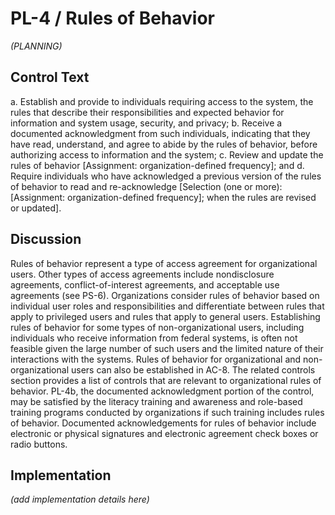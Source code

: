 # PL-4 / Rules of Behavior

_(PLANNING)_

## Control Text


a. Establish and provide to individuals requiring access to the system, the rules that describe their responsibilities and expected behavior for information and system usage, security, and privacy;
b. Receive a documented acknowledgment from such individuals, indicating that they have read, understand, and agree to abide by the rules of behavior, before authorizing access to information and the system;
c. Review and update the rules of behavior [Assignment: organization-defined frequency]; and
d. Require individuals who have acknowledged a previous version of the rules of behavior to read and re-acknowledge [Selection (one or more): [Assignment: organization-defined frequency]; when the rules are revised or updated].

## Discussion

Rules of behavior represent a type of access agreement for organizational users. Other types of access agreements include nondisclosure agreements, conflict-of-interest agreements, and acceptable use agreements (see PS-6). Organizations consider rules of behavior based on individual user roles and responsibilities and differentiate between rules that apply to privileged users and rules that apply to general users. Establishing rules of behavior for some types of non-organizational users, including individuals who receive information from federal systems, is often not feasible given the large number of such users and the limited nature of their interactions with the systems. Rules of behavior for organizational and non-organizational users can also be established in AC-8. The related controls section provides a list of controls that are relevant to organizational rules of behavior. PL-4b, the documented acknowledgment portion of the control, may be satisfied by the literacy training and awareness and role-based training programs conducted by organizations if such training includes rules of behavior. Documented acknowledgements for rules of behavior include electronic or physical signatures and electronic agreement check boxes or radio buttons.

## Implementation

_(add implementation details here)_